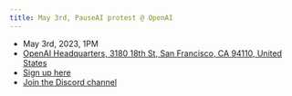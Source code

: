 ```yaml
---
title: May 3rd, PauseAI protest @ OpenAI
---
```


- May 3rd, 2023, 1PM
- [OpenAI Headquarters, 3180 18th St, San Francisco, CA 94110, United States](https://goo.gl/maps/8mEdEwRhp1UyoTJi8?coh=178571&entry=tt)
- [Sign up here](https://discord.gg/Epg6AsmQ?event=1103338741906550844)
- [Join the Discord channel](https://discord.gg/anXWYCCdH5)
